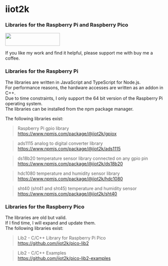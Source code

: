 # iiot2k

### Libraries for the Raspberry Pi and Raspberry Pico

<a href="https://www.buymeacoffee.com/iiot2ka" target="_blank"><img src="https://cdn.buymeacoffee.com/buttons/default-blue.png" height="41" width="174"></a><br>

If you like my work and find it helpful, please support me with buy me a coffee.

### Libraries for the Raspberry Pi
The libraries are written in JavaScript and TypeScript for Node.js.<br>
For performance reasons, the hardware accesses are written as an addon in C++.<br>
Due to time constraints, I only support the 64 bit version of the Raspberry Pi operating system.<br>
The libraries can be installed from the npm package manager.<br>

The following libraries exist:<br>

>Raspberry Pi gpio library<br>
https://www.npmjs.com/package/@iiot2k/gpiox<br>

>ads1115 analog to digital converter library<br>
https://www.npmjs.com/package/@iiot2k/ads1115

>ds18b20 temperature sensor library connected on any gpio pin
https://www.npmjs.com/package/@iiot2k/ds18b20<br>

>hdc1080 temperature and humidity sensor library<br>
https://www.npmjs.com/package/@iiot2k/hdc1080<br>

>sht40 (sht41 and sht45) temperature and humidity sensor<br>
https://www.npmjs.com/package/@iiot2k/sht40<br>

### Libraries for the Raspberry Pico
The libraries are old but valid.<br>
If I find time, I will expand and update them.<br>
The following libraries exist:<br>

>Lib2 - C/C++ Library for Raspberry Pi Pico<br>
https://github.com/iiot2k/pico-lib2<br>

>Lib2 - C/C++ Examples<br>
https://github.com/iiot2k/pico-lib2-examples<br>

